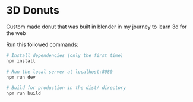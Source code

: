 # 3D Donuts
Custom made donut that was built in blender in my journey to learn 3d for the web

Run this followed commands:

``` bash
# Install dependencies (only the first time)
npm install

# Run the local server at localhost:8080
npm run dev

# Build for production in the dist/ directory
npm run build
```
